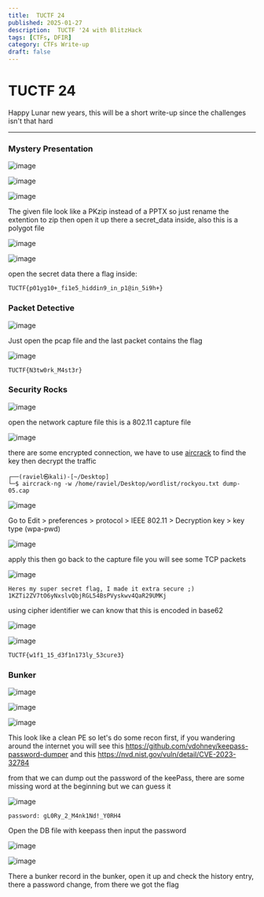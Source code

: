 ```yaml
---
title:  TUCTF 24
published: 2025-01-27
description:  TUCTF '24 with BlitzHack
tags: [CTFs, DFIR]
category: CTFs Write-up
draft: false
---
```


# TUCTF 24

Happy Lunar new years, this will be a short write-up since the challenges isn't that hard 

---

### Mystery Presentation

![image](https://hackmd.io/_uploads/SJF0TFVuJe.png)

![image](https://hackmd.io/_uploads/S15Z0FEuJg.png)

![image](https://hackmd.io/_uploads/r16GCYVd1x.png)

The given file look like a PKzip instead of a PPTX so just rename the extention to zip then open it up there a secret_data inside, also this is a polygot file

![image](https://hackmd.io/_uploads/HyujRt4_ye.png)

![image](https://hackmd.io/_uploads/BkOu0tNdkg.png)

open the secret data there a flag inside: 
```
TUCTF{p01yg10+_fi1e5_hiddin9_in_p1@in_5i9h+}
```

### Packet Detective

![image](https://hackmd.io/_uploads/rJ-NJqEdkg.png)

Just open the pcap file and the last packet contains the flag

![image](https://hackmd.io/_uploads/r15uycNOye.png)

```
TUCTF{N3tw0rk_M4st3r}
```

### Security Rocks

![image](https://hackmd.io/_uploads/ryPhkqN_1x.png)

open the network capture file this is a 802.11 capture file

![image](https://hackmd.io/_uploads/SyWmg5Ndkx.png)

there are some encrypted connection, we have to use [aircrack](https://www.kali.org/tools/aircrack-ng/) to find the key then decrypt the traffic

```
┌──(raviel㉿kali)-[~/Desktop]
└─$ aircrack-ng -w /home/raviel/Desktop/wordlist/rockyou.txt dump-05.cap

```

![image](https://hackmd.io/_uploads/ryvLNqEO1e.png)


Go to Edit > preferences > protocol > IEEE 802.11 > Decryption key > key type (wpa-pwd)

![image](https://hackmd.io/_uploads/r1TLbcNuyl.png)

apply this then go back to the capture file you will see some TCP packets

![image](https://hackmd.io/_uploads/rJD4GcN_yx.png)

```
Heres my super secret flag, I made it extra secure ;)
1KZTi2ZV7tO6yNxslvQbjRGL54BsPVyskwv4QaR29UMKj
```
using cipher identifier we can know that this is encoded in base62

![image](https://hackmd.io/_uploads/r15Ym94dkx.png)

![image](https://hackmd.io/_uploads/S1TiQcEOJl.png)

```
TUCTF{w1f1_15_d3f1n173ly_53cure3}
```

### Bunker

![image](https://hackmd.io/_uploads/BkXOE5N_yg.png)

![image](https://hackmd.io/_uploads/HJi_PqNOkx.png)

![image](https://hackmd.io/_uploads/SyBZOqN_ke.png)

This look like a clean PE so let's do some recon first, if you wandering around the internet you will see this https://github.com/vdohney/keepass-password-dumper and this https://nvd.nist.gov/vuln/detail/CVE-2023-32784

from that we can dump out the password of the keePass, there are some missing word at the beginning but we can guess it

![image](https://hackmd.io/_uploads/HyKvsoE_yg.png)

```
password: gL0Ry_2_M4nk1Nd!_Y0RH4
```

Open the DB file with keepass then input the password

![image](https://hackmd.io/_uploads/r1wino4O1l.png)

![image](https://hackmd.io/_uploads/Sy-U6sNuyg.png)

There a bunker record in the bunker, open it up and check the history entry, there a password change, from there we got the flag
